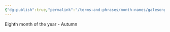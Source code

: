 ```yaml
---
{"dg-publish":true,"permalink":"/terms-and-phrases/month-names/galesong/"}
---
```


Eighth month of the year - Autumn